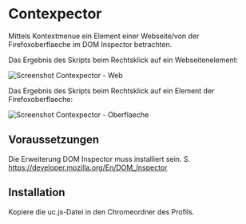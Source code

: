 # Contexpector
Mittels Kontextmenue ein Element einer Webseite/von der Firefoxoberflaeche im DOM Inspector betrachten.

Das Ergebnis des Skripts beim Rechtsklick auf ein Webseitenelement:

<img src="https://github.com/ardiman/userChrome.js/raw/master/contexpector/scr_contexp_web.png" alt="Screenshot Contexpector - Web" />

Das Ergebnis des Skripts beim Rechtsklick auf ein Element der Firefoxoberflaeche:

<img src="https://github.com/ardiman/userChrome.js/raw/master/contexpector/scr_contexp_fx.png" alt="Screenshot Contexpector - Oberflaeche" />

## Voraussetzungen
Die Erweiterung DOM Inspector muss installiert sein. S. https://developer.mozilla.org/En/DOM_Inspector

## Installation
Kopiere die uc.js-Datei in den Chromeordner des Profils.


